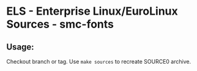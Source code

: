 # ELS - Enterprise Linux/EuroLinux Sources - smc-fonts
 
## Usage:
  Checkout branch or tag. Use `make sources` to recreate  SOURCE0 archive.
